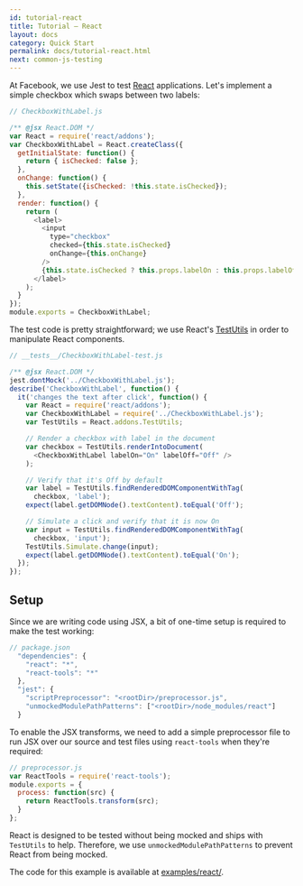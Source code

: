```yaml
---
id: tutorial-react
title: Tutorial – React
layout: docs
category: Quick Start
permalink: docs/tutorial-react.html
next: common-js-testing
---
```


At Facebook, we use Jest to test [React](http://facebook.github.io/react/) applications. Let's implement a simple checkbox which swaps between two labels:

```javascript
// CheckboxWithLabel.js

/** @jsx React.DOM */
var React = require('react/addons');
var CheckboxWithLabel = React.createClass({
  getInitialState: function() {
    return { isChecked: false };
  },
  onChange: function() {
    this.setState({isChecked: !this.state.isChecked});
  },
  render: function() {
    return (
      <label>
        <input
          type="checkbox"
          checked={this.state.isChecked}
          onChange={this.onChange}
        />
        {this.state.isChecked ? this.props.labelOn : this.props.labelOff}
      </label>
    );
  }
});
module.exports = CheckboxWithLabel;
```

The test code is pretty straightforward; we use React's [TestUtils](http://facebook.github.io/react/docs/test-utils.html) in order to manipulate React components.

```javascript
// __tests__/CheckboxWithLabel-test.js

/** @jsx React.DOM */
jest.dontMock('../CheckboxWithLabel.js');
describe('CheckboxWithLabel', function() {
  it('changes the text after click', function() {
    var React = require('react/addons');
    var CheckboxWithLabel = require('../CheckboxWithLabel.js');
    var TestUtils = React.addons.TestUtils;

    // Render a checkbox with label in the document
    var checkbox = TestUtils.renderIntoDocument(
      <CheckboxWithLabel labelOn="On" labelOff="Off" />
    );

    // Verify that it's Off by default
    var label = TestUtils.findRenderedDOMComponentWithTag(
      checkbox, 'label');
    expect(label.getDOMNode().textContent).toEqual('Off');

    // Simulate a click and verify that it is now On
    var input = TestUtils.findRenderedDOMComponentWithTag(
      checkbox, 'input');
    TestUtils.Simulate.change(input);
    expect(label.getDOMNode().textContent).toEqual('On');
  });
});
```

## Setup

Since we are writing code using JSX, a bit of one-time setup is required to make the test working:

```javascript
// package.json
  "dependencies": {
    "react": "*",
    "react-tools": "*"
  },
  "jest": {
    "scriptPreprocessor": "<rootDir>/preprocessor.js",
    "unmockedModulePathPatterns": ["<rootDir>/node_modules/react"]
  }
```

To enable the JSX transforms, we need to add a simple preprocessor file to run JSX over our source and test files using `react-tools` when they're required:

```javascript
// preprocessor.js
var ReactTools = require('react-tools');
module.exports = {
  process: function(src) {
    return ReactTools.transform(src);
  }
};
```

React is designed to be tested without being mocked and ships with `TestUtils` to help. Therefore, we use `unmockedModulePathPatterns` to prevent React from being mocked.

The code for this example is available at [examples/react/](https://github.com/facebook/jest/tree/master/examples/react).
